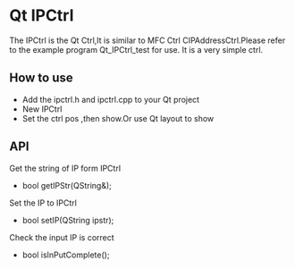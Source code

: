 # Qt IPCtrl
The IPCtrl is the Qt Ctrl,It is similar to MFC Ctrl CIPAddressCtrl.Please refer to the example program Qt_IPCtrl_test for use. It is a very simple ctrl.
## How to use
* Add the ipctrl.h and ipctrl.cpp to your Qt project
* New IPCtrl
* Set the ctrl pos ,then show.Or use Qt layout to show

## API
Get the string of IP form IPCtrl
* bool getIPStr(QString&);

Set the IP to IPCtrl
*	bool setIP(QString ipstr);

Check the input IP is correct
* bool isInPutComplete();
